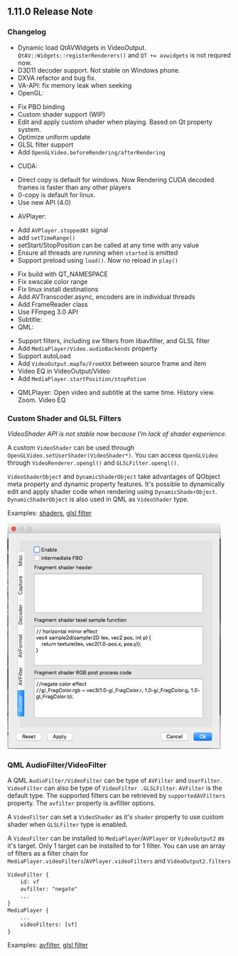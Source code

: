 ## 1.11.0 Release Note

### Changelog
- Dynamic load QtAVWidgets in VideoOutput. `QtAV::Widgets::registerRenderers()` and `QT += avwidgets` is not requred now.
- D3D11 decoder support. Not stable on Windows phone.
- DXVA refactor and bug fix.
- VA-API: fix memory leak when seeking
- OpenGL:
 * Fix PBO binding
 * Custom shader support (WIP)
 * Edit and apply custom shader when playing. Based on Qt property system.
 * Optimize uniform update
 * GLSL filter support
 * Add `OpenGLVideo.beforeRendering/afterRendering`
- CUDA:
 * Direct copy is default for windows. Now Rendering CUDA decoded frames is faster than any other players
 * 0-copy is default for linux.
 * Use new API (4.0)
- AVPlayer:
 * Add `AVPlayer.stoppedAt` signal
 * add `setTimeRange()`
 * setStart/StopPosition can be called at any time with any value
 * Ensure all threads are running when `started` is emitted
 * Support preload using `load()`. Now no reload in `play()`
- Fix build with QT_NAMESPACE
- Fix swscale color range
- Fix linux install destinations
- Add AVTranscoder.async, encoders are in individual threads
- Add FrameReader class
- Use FFmpeg 3.0 API
- Subtitle:
- QML:
 * Support filters, including sw filters from libavfilter, and GLSL filter
 * Add `MediaPlayer/Video.audioBackends` property
 * Support autoLoad
 * Add `VideoOutput.mapTo/FromXXX` between source frame and item
 * Video EQ in VideoOutput/Video
 * Add `MediaPlayer.startPosition/stopPotion`
- QMLPlayer: Open video and subtitle at the same time. History view. Zoom. Video EQ

### Custom Shader and GLSL Filters

_VideoShader API is not stable now because I'm lack of shader experience._

A custom `VideoShader` can be used through `OpenGLVideo.setUserShader(VideoShader*)`. You can access `OpenGLVideo` through `VideoRenderer.opengl()` and `GLSLFilter.opengl()`.

`VideoShaderObject` and `DynamicShaderObject` take advantages of QObject meta property and dynamic property features. It's possible to dynamically edit and apply shader code when rendering using `DynamicShaderObject`. `DynamicShaderObject` is also used in QML as `VideoShader` type.

Examples: [shaders](https://github.com/wang-bin/QtAV/tree/master/examples/filters), [glsl filter](https://github.com/wang-bin/QtAV/tree/master/examples/glslfilter)

![](images/player-glslfilter.jpg)

### QML AudioFilter/VideoFilter

A QML `AudioFilter/VideoFilter` can be type of `AVFilter` and `UserFilter`. `VideoFilter` can also be type of `VideoFilter .GLSLFilter`. `AVFilter` is the default type. The supported filters can be retrieved by `supportedAVFilters` property. The `avfilter` property is avfilter options.

A `VideoFilter` can set a `VideoShader` as it's `shader` property to use custom shader when `GLSLFilter` type is enabled.

A `VideoFilter` can be installed to `MediaPlayer`/`AVPlayer` or `VideoOutput2` as it's target. Only 1 target can be installed to for 1 filter. You can use an array of filters as a filter chain for `MediaPlayer.videoFilters`/`AVPlayer.videoFilters` and `VideoOutput2.filters`

    VideoFilter {
        id: vf
        avfilter: "negate"
        ...
    }
    MediaPlayer {
        ...
        videoFilters: [vf]
    }

Examples: [avfilter](https://github.com/wang-bin/QtAV/tree/master/examples/qml/filter.qml), [glsl filter](https://github.com/wang-bin/QtAV/tree/master/examples/qml/glslfilter.qml)
